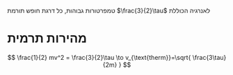 טמפרטורות גבוהות, כל דרגת חופש תורמת $\frac{3}{2}\tau$ לאנרגיה הכוללת

# מהירות תרמית
$$
\frac{1}{2} mv^2 = \frac{3}{2}\tau \to v_{\text{therm}}=\sqrt{ \frac{3\tau}{2m} }
$$